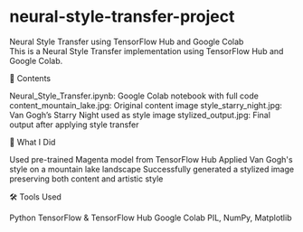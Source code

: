 # neural-style-transfer-project
Neural Style Transfer using TensorFlow Hub and Google Colab  
This is a Neural Style Transfer implementation using TensorFlow Hub and Google Colab.

📁 Contents

Neural_Style_Transfer.ipynb: Google Colab notebook with full code
content_mountain_lake.jpg: Original content image
style_starry_night.jpg: Van Gogh’s Starry Night used as style image
stylized_output.jpg: Final output after applying style transfer

🧠 What I Did

Used pre-trained Magenta model from TensorFlow Hub
Applied Van Gogh's style on a mountain lake landscape
Successfully generated a stylized image preserving both content and artistic style

🛠 Tools Used

Python
TensorFlow & TensorFlow Hub
Google Colab
PIL, NumPy, Matplotlib
